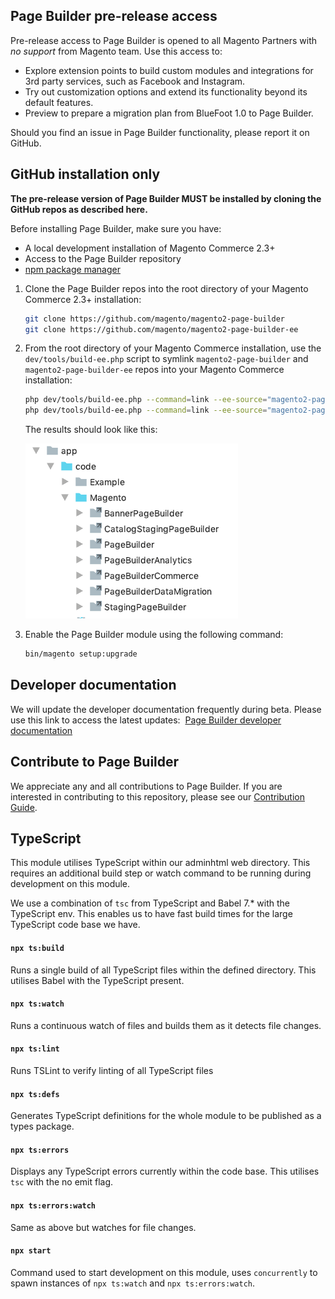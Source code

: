 ## Page Builder pre-release access

Pre-release access to Page Builder is opened to all Magento Partners with *no support* from Magento team.
Use this access to:

- Explore extension points to build custom modules and integrations for 3rd party services, such as Facebook and Instagram.
- Try out customization options and extend its functionality beyond its default features.
- Preview to prepare a migration plan from BlueFoot 1.0 to Page Builder.

Should you find an issue in Page Builder functionality, please report it on GitHub.

## GitHub installation only

**The pre-release version of Page Builder MUST be installed by cloning the GitHub repos as described here.**

Before installing Page Builder, make sure you have:

* A local development installation of Magento Commerce 2.3+
* Access to the Page Builder repository
* [npm package manager](https://www.npmjs.com/get-npm)

1. Clone the Page Builder repos into the root directory of your Magento Commerce 2.3+ installation:

    ```bash
    git clone https://github.com/magento/magento2-page-builder
    git clone https://github.com/magento/magento2-page-builder-ee
    ```

2. From the root directory of your Magento Commerce installation, use the `dev/tools/build-ee.php` script to symlink `magento2-page-builder` and `magento2-page-builder-ee` repos into your Magento Commerce installation:

    ```bash
    php dev/tools/build-ee.php --command=link --ee-source="magento2-page-builder" --ce-source="."
    php dev/tools/build-ee.php --command=link --ee-source="magento2-page-builder-ee" --ce-source="."
    ```
    
    The results should look like this:
    
    ![Symlinks to Page Builder](docs/images/symlinked-pagebuilder.png)

3. Enable the Page Builder module using the following command:

    ```bash
    bin/magento setup:upgrade
    ```

## Developer documentation

We will update the developer documentation frequently during beta. Please use this link to access the latest updates: 
[Page Builder developer documentation](https://devdocs.magento.com/page-builder/docs/index.html)

## Contribute to Page Builder

We appreciate any and all contributions to Page Builder. If you are interested in contributing to this repository, please see our [Contribution Guide].

## TypeScript
This module utilises TypeScript within our adminhtml web directory. This requires an additional build step or watch command to be running during development on this module.

We use a combination of `tsc` from TypeScript and Babel 7.* with the TypeScript env. This enables us to have fast build times for the large TypeScript code base we have.

#### `npx ts:build`
Runs a single build of all TypeScript files within the defined directory. This utilises Babel with the TypeScript present.

#### `npx ts:watch`
Runs a continuous watch of files and builds them as it detects file changes.

#### `npx ts:lint`
Runs TSLint to verify linting of all TypeScript files

#### `npx ts:defs`
Generates TypeScript definitions for the whole module to be published as a types package.

#### `npx ts:errors`
Displays any TypeScript errors currently within the code base. This utilises `tsc` with the no emit flag.

#### `npx ts:errors:watch`
Same as above but watches for file changes.

#### `npx start`
Command used to start development on this module, uses `concurrently` to spawn instances of `npx ts:watch` and `npx ts:errors:watch`.

[Contribution Guide]: CONTRIBUTING.md
[Slack]: https://magentocommeng.slack.com/messages/GANS1R4C9
